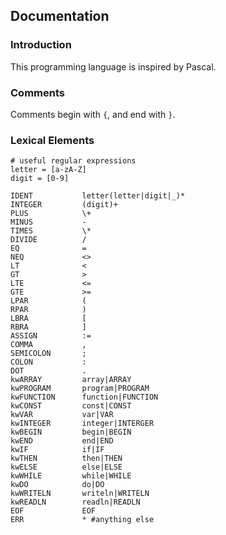 ## Documentation
### Introduction
This programming language is inspired by Pascal.
### Comments
Comments begin with `{`, and end with `}`.
### Lexical Elements

    # useful regular expressions
    letter = [a-zA-Z]
    digit = [0-9]

    IDENT           letter(letter|digit|_)*
    INTEGER         (digit)+
    PLUS            \+
    MINUS           -
    TIMES           \*
    DIVIDE          /
    EQ              =
    NEQ             <>
    LT              <
    GT              >
    LTE             <=
    GTE             >=
    LPAR            (
    RPAR            )
    LBRA            [
    RBRA            ]
    ASSIGN          :=
    COMMA           ,
    SEMICOLON       ;
    COLON           :
    DOT             .
    kwARRAY         array|ARRAY
    kwPROGRAM       program|PROGRAM
    kwFUNCTION      function|FUNCTION
    kwCONST         const|CONST
    kwVAR           var|VAR
    kwINTEGER       integer|INTERGER
    kwBEGIN         begin|BEGIN
    kwEND           end|END
    kwIF            if|IF
    kwTHEN          then|THEN
    kwELSE          else|ELSE
    kwWHILE         while|WHILE
    kwDO            do|DO
    kwWRITELN       writeln|WRITELN
    kwREADLN        readln|READLN
    EOF             EOF
    ERR             * #anything else
